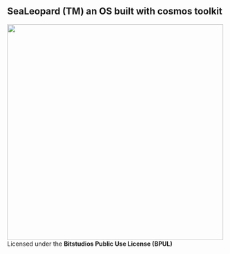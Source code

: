 ## SeaLeopard (TM) an OS built with cosmos toolkit
<img src="https://github.com/Bit-Studios/sealeopard/assets/37817019/1fb951bc-ffa7-4c22-b4ff-0756f3b2d78a" data-canonical-src="https://github.com/Bit-Studios/sealeopard/assets/37817019/1fb951bc-ffa7-4c22-b4ff-0756f3b2d78a" width="500" height="500" /><br>
Licensed under the <b>Bitstudios Public Use License (BPUL)</b>
